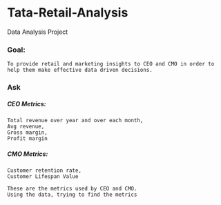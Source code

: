 # Tata-Retail-Analysis
Data Analysis Project
### Goal:
	To provide retail and marketing insights to CEO and CMO in order to help them make effective data driven decisions. 
           
### Ask
##### CEO Metrics:
    Total revenue over year and over each month,
    Avg revenue,
    Gross margin,
    Profit margin
##### CMO Metrics:
    Customer retention rate,
    Customer Lifespan Value
    
    These are the metrics used by CEO and CMO.
    Using the data, trying to find the metrics

